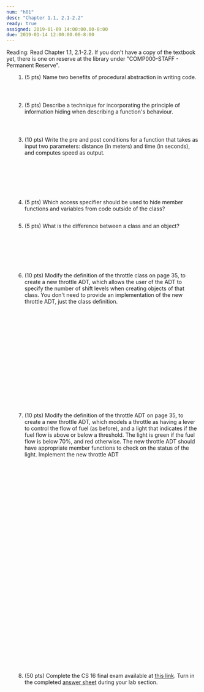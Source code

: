 ```yaml
---
num: "h01"
desc: "Chapter 1.1, 2.1-2.2"
ready: true
assigned: 2019-01-09 14:00:00.00-8:00
due: 2019-01-14 12:00:00.00-8:00
---
```

Reading: Read Chapter 1.1, 2.1-2.2.   If you don't have a copy of the textbook yet, there is one on reserve at the library under "COMP000-STAFF - Permanent Reserve".


<ol markdown="1">

1. (5 pts) Name two benefits of procedural abstraction in writing code.
	<div style="margin-bottom:4em"></div>


2. (5 pts) Describe a technique for incorporating the principle of information hiding when describing a function's behaviour.
	<div style="margin-bottom:4em"></div>


3.	(10 pts) Write the pre and post conditions for a function that takes as input two parameters: distance (in meters) and time (in seconds), and computes speed as output.
	<div style="margin-bottom:8em"></div>



4. (5 pts) Which access specifier should be used to hide member functions and variables from code outside of the class?
<div style="margin-bottom:2em"></div>


5. (5 pts) What is the difference between a class and an object?<div style="margin-bottom:8em"></div>

<div class="pagebreak"></div>


6.  (10 pts) Modify the definition of the throttle class on page 35, to create a new throttle ADT, which allows the user of the ADT to specify the number of shift levels when creating objects of that class. You don't need to provide an implementation of the new throttle ADT, just the class definition.
  <div style="margin-bottom:20em"></div>


7.  (10 pts) Modify the definition of the throttle ADT on page 35, to create a new throttle ADT, which models a throttle as having a lever to control the flow of fuel (as before), and a light that indicates if the fuel flow is above or below a threshold. The light is green if the fuel flow is below 70%, and red otherwise. The new throttle ADT should have appropriate member functions to check on the status of the light. Implement the new throttle ADT
  <div style="margin-bottom:40em"></div>

8. (50 pts) Complete the CS 16 final exam available at <a href="https://drive.google.com/file/d/1e81ApjY_One-ymaie5HKUcWFuqk7lqw1/view?usp=sharing">this link</a>. Turn in the completed <a href="https://drive.google.com/file/d/1fJ83MDrEj4NzZVZJjsK-yVOzemEdtK2o/view?usp=sharing">answer sheet</a> during your lab section.

  <div style="margin-bottom:4em"></div>

</ol>
